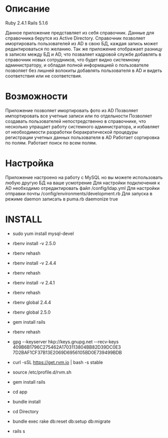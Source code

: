 # Описание
Ruby 2.4.1
Rails 5.1.6

Данное приложение представляет из себя справочник. Данные для справочника берутся из Active Directory.
Справочник позволяет имортировать пользователей из AD в свою БД, каждая запись может редактироваться по желанию.
Так же приложение отображает разницу в записях между БД и AD, что позваляет кадровой службе добавлять в справочник новых сотрудников, что будет видно системному администратору, и обладая полной информацией о пользователе позволяет без лишней волокиты добавлять пользователя в AD и видеть соответствия или не соответствия.

# Возможности
Приложение позволяет имортировать фото из AD
Позволяет импортировать все учетные записи или по отдельности
Позволяет создавать пользователей непостредственно в справочнике, что несколько упращает работу системного администратора, и избавляет от необходимости разработки бюракратической процедуры регистрации учетных данных пользователя в AD
Работает сортировка по полям.
Работает поиск по всем полям.

# Настройка
Приложение настроено на работу с MySQL но вы можете использовать любую другую БД на ваше усмотрение
Для настройки подключения к AD необходимо отредактировать файл /config/ldap.yml
Для настройки отправки почты /config/environments/development.rb
Для запуска в режиме daemon записать в puma.rb daemonize true

# INSTALL
* sudo yum install mysql-devel
* rbenv install -v 2.5.0
* rbenv rehash
* rbenv install -v 2.4.4
* rbenv rehash
* rbenv install -v 2.4.1
* rbenv rehash
* rbenv global 2.4.4
* rbenv global 2.5.0
* gem install rails
* rbenv rehash

* gpg --keyserver hkp://keys.gnupg.net --recv-keys 409B6B1796C275462A1703113804BB82D39DC0E3 7D2BAF1CF37B13E2069D6956105BD0E739499BDB

* curl -sSL https://get.rvm.io | bash -s stable
* source /etc/profile.d/rvm.sh
* gem install rails
* cd app
* bundle install
* cd Directory
* bundle exec rake db:reset db:setup db:migrate
* rails s 
